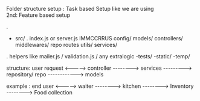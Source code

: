 
Folder structure setup :
Task based Setup like we are using        
2nd: Feature based setup


. 
- src/
    . index.js  or server.js                   IMMCCRRUS
    config/
    models/
    controllers/
    middlewares/
    repo
    routes
    utils/
    services/

. helpers  like mailer.js  / validation.js / any extralogic
-tests/
-static/
-temp/


<!-- ======================================= -->
structure:
user request <-----> controller -------->  services --------->  repository/ repo ------------> models

example :
end user    <----->  waiter    -------->   kitchen  -------->   Inventory         -------->   Food collection